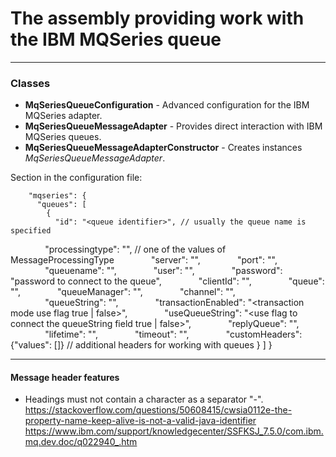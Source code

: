 # The assembly providing work with the IBM MQSeries queue
___
### Classes
* **MqSeriesQueueConfiguration** - Advanced configuration for the IBM MQSeries adapter.
* **MqSeriesQueueMessageAdapter** - Provides direct interaction with IBM MQSeries queues.
* **MqSeriesQueueMessageAdapterConstructor** - Creates instances _MqSeriesQueueMessageAdapter_.

 Section in the configuration file:

        "mqseries": { 
          "queues": [ 
            {
			  "id": "<queue identifier>", // usually the queue name is specified
              "processingtype": "<processing type to listen on the queue>", // one of the values ​​of MessageProcessingType
              "server": "<queue server>",
              "port": "<queue connection port>",
              "queuename": "<queue name>",
              "user": "<login to connect to the queue>",
              "password": "password to connect to the queue",
              "clientId": "<client id to queue>",
              "queue": "<queue name in the queue broker>",
              "queueManager": "<queue broker name>",
              "channel": "<connection channel name>",
              "queueString": "<queue connection string>",
              "transactionEnabled": "<transaction mode use flag true | false>",
              "useQueueString": "<use flag to connect the queueString field true | false>",
              "replyQueue": "<name of the queue for receiving messages>",
              "lifetime": "<lifetime of messages in TimeSpan format>",
              "timeout": "<timeout of operations in TimeSpan format>",
              "customHeaders": {"values": []} // additional headers for working with queues
            } 
          ] 
        }
_________________
#### Message header features
* Headings must not contain a character as a separator "-". 
https://stackoverflow.com/questions/50608415/cwsia0112e-the-property-name-keep-alive-is-not-a-valid-java-identifier https://www.ibm.com/support/knowledgecenter/SSFKSJ_7.5.0/com.ibm.mq.dev.doc/q022940_.htm